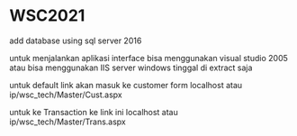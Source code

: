 # WSC2021
add database using sql server 2016

untuk menjalankan aplikasi interface bisa menggunakan visual studio 2005 atau bisa menggunakan IIS server windows
tinggal di extract saja

untuk default link akan masuk ke customer form
localhost atau ip/wsc_tech/Master/Cust.aspx

untuk ke Transaction ke link ini
localhost atau ip/wsc_tech/Master/Trans.aspx
